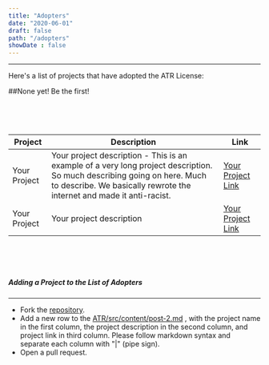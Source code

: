 ```yaml
---
title: "Adopters"
date: "2020-06-01"
draft: false
path: "/adopters"
showDate : false
---
```

--------------------

Here's a list of projects that have adopted the ATR License:

##None yet! Be the first!

&nbsp; 

&nbsp; 


| Project  | Description   | Link  |
|----------|---------------|-------|
|  Your Project | Your project description - This is an example of a very long project description. So much describing going on here. Much to describe. We basically rewrote the internet and made it anti-racist. | [Your Project Link](https://github.com/dawnwages/ATR)
|  Your Project | Your project description | [Your Project Link](https://github.com/dawnwages/ATR)

&nbsp; 

&nbsp; 


##### Adding a Project to the List of Adopters
--------------------

- Fork the [repository](https://github.com/dawnwages/ATR).
- Add a new row to the [ATR/src/content/post-2.md](https://github.com/dawnwages/ATR/blob/master/src/content/post-2.md) , with the project name in the first column, the project description in the second column, and project link in third column. Please follow markdown syntax and separate each column with "|" (pipe sign).
- Open a pull request.
